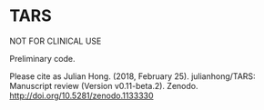 # TARS

NOT FOR CLINICAL USE

Preliminary code.

Please cite as
Julian Hong. (2018, February 25). julianhong/TARS: Manuscript review (Version v0.11-beta.2). Zenodo. http://doi.org/10.5281/zenodo.1133330
